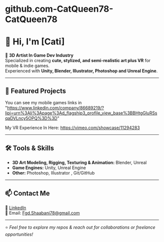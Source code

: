 # github.com-CatQueen78-CatQueen78
# 👋 Hi, I'm [Cati]

🎨 **3D Artist In Game Dev Industry**  
Specialized in creating **cute, stylized, and semi-realistic art plus VR** for mobile & indie games.  
Experienced with **Unity, Blender, Illustrator, Photoshop and Unreal Engine**.  

---

## 🌟 Featured Projects
You can see my mobile games links in "https://www.linkedin.com/company/86689219/?lipi=urn%3Ali%3Apage%3Ad_flagship3_profile_view_base%3BBHtgGluRSsqaDVLncy5OPQ%3D%3D"

My VR Experience In Here:
https://vimeo.com/showcase/11294283

---

## 🛠️ Tools & Skills

- **3D Art Modeling, Rigging, Texturing & Animation:** Blender, Unreal
- **Game Engines:** Unity, Unreal Engine  
- **Other:** Photoshop, Illustrator , Git/GitHub  

---

## 📫 Contact Me
💼 [LinkedIn](https://www.linkedin.com/in/cati-shaabani-396794233?lipi=urn%3Ali%3Apage%3Ad_flagship3_profile_view_base_contact_details%3BwR75piDxQYKq%2BN3GWp4OnQ%3D%3D)  
📧 Email: Fgd.Shaabani78@gmail.com  

---

⭐ *Feel free to explore my repos & reach out for collaborations or freelance opportunities!*
